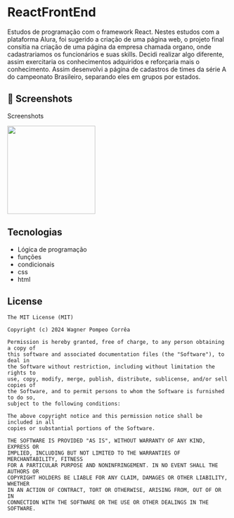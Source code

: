 # ReactFrontEnd
Estudos de programação com o framework React. Nestes estudos com a plataforma Alura, foi sugerido a criação de uma página web, o projeto final consitia na criação de uma página da empresa chamada organo, onde cadastrariamos os funcionários e suas skills. Decidi realizar algo diferente, assim exercitaria os conhecimentos adquiridos e reforçaria mais o conhecimento. Assim desenvolvi a página de cadastros de times da série A do campeonato Brasileiro, separando eles em grupos por estados.


## :camera_flash: Screenshots
<!-- You can add more screenshots here if you like -->
Screenshots

<img src="https://github.com/Wpompeo/ReactFrontEnd_Organo/assets/69810568/bd562315-bf41-4d19-a0b8-dedc1a5aff99" width=200/> 



## Tecnologias
- Lógica de programação
- funções
- condicionais 
- css
- html

 
## License
```
The MIT License (MIT)

Copyright (c) 2024 Wagner Pompeo Corrêa

Permission is hereby granted, free of charge, to any person obtaining a copy of
this software and associated documentation files (the "Software"), to deal in
the Software without restriction, including without limitation the rights to
use, copy, modify, merge, publish, distribute, sublicense, and/or sell copies of
the Software, and to permit persons to whom the Software is furnished to do so,
subject to the following conditions:

The above copyright notice and this permission notice shall be included in all
copies or substantial portions of the Software.

THE SOFTWARE IS PROVIDED "AS IS", WITHOUT WARRANTY OF ANY KIND, EXPRESS OR
IMPLIED, INCLUDING BUT NOT LIMITED TO THE WARRANTIES OF MERCHANTABILITY, FITNESS
FOR A PARTICULAR PURPOSE AND NONINFRINGEMENT. IN NO EVENT SHALL THE AUTHORS OR
COPYRIGHT HOLDERS BE LIABLE FOR ANY CLAIM, DAMAGES OR OTHER LIABILITY, WHETHER
IN AN ACTION OF CONTRACT, TORT OR OTHERWISE, ARISING FROM, OUT OF OR IN
CONNECTION WITH THE SOFTWARE OR THE USE OR OTHER DEALINGS IN THE SOFTWARE.
```

